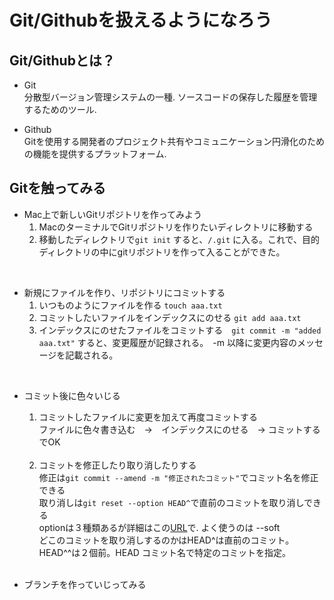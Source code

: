 # Git/Githubを扱えるようになろう
## Git/Githubとは？ <br>
+ Git<br>
分散型バージョン管理システムの一種. 
ソースコードの保存した履歴を管理するためのツール.<br>

+ Github<br>
Gitを使用する開発者のプロジェクト共有やコミュニケーション円滑化のための機能を提供するプラットフォーム. <br>

## Gitを触ってみる
+ Mac上で新しいGitリポジトリを作ってみよう<br>
    1. MacのターミナルでGitリポジトリを作りたいディレクトリに移動する
    2. 移動したディレクトリで`git init` すると、`/.git` に入る。これで、目的ディレクトリの中にgitリポジトリを作って入ることができた。<br>
<br>

+ 新規にファイルを作り、リポジトリにコミットする<br>
    1. いつものようにファイルを作る `touch aaa.txt` <br>
    2. コミットしたいファイルをインデックスにのせる `git add aaa.txt` <br>
    3. インデックスにのせたファイルをコミットする　`git commit -m "added aaa.txt"` すると、変更履歴が記録される。　-m 以降に変更内容のメッセージを記載される。
<br>

+ コミット後に色々いじる<br>
    1. コミットしたファイルに変更を加えて再度コミットする <br>
    ファイルに色々書き込む　→　インデックスにのせる　→ コミットするでOK
    <br>

    2. コミットを修正したり取り消したりする<br>
    修正は`git commit --amend -m "修正されたコミット"`でコミット名を修正できる<br>
    取り消しは`git reset --option HEAD^`で直前のコミットを取り消しできる<br>
    optionは３種類あるが詳細はこの[URL](https://www.r-staffing.co.jp/engineer/entry/20191129_1)で. よく使うのは --soft <br>
    どこのコミットを取り消しするのかはHEAD^は直前のコミット。HEAD^^は２個前。HEAD コミット名で特定のコミットを指定。
    <br>

+ ブランチを作っていじってみる<br>

